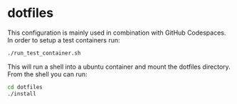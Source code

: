 # dotfiles

This configuration is mainly used in combination with GitHub Codespaces.
In order to setup a test containers run:

```sh
./run_test_container.sh
```

This will run a shell into a ubuntu container and mount the dotfiles directory.
From the shell you can run:

```sh
cd dotfiles
./install
```
